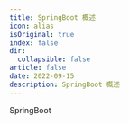 ```yaml
---
title: SpringBoot 概述
icon: alias 
isOriginal: true
index: false
dir:
  collapsible: false
article: false
date: 2022-09-15
description: SpringBoot 概述
---
```


SpringBoot
<!-- more -->

